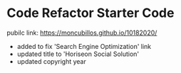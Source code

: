 # Code Refactor Starter Code

pubilc link:
https://moncubillos.github.io/10182020/

- added <id> to fix 'Search Engine Optimization' link
- updated title to 'Horiseon Social Solution'
- updated copyright year